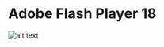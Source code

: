# Adobe Flash Player 18
![alt text](http://img.netzwelt.de/dw880_dh495_sw1008_sh567_sx5_sy3_sr16x9_nu1/picture/original/2014/10/adobe-viele-inhalte-anwendungen-noetigen-flash-player-air-laufzeitumgebung-wichtigen-updates-versorgt-142262.jpeg "Logo Title Text 1")

